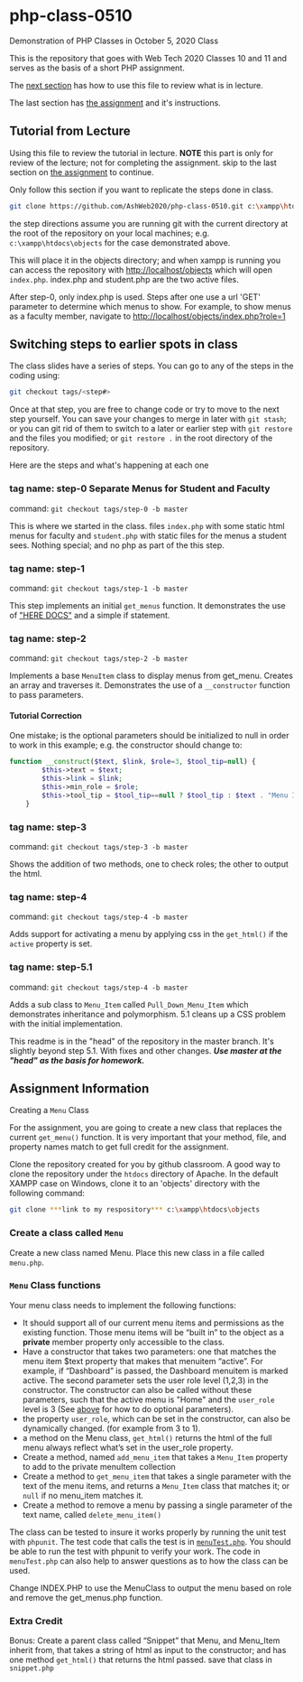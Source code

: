 # php-class-0510

Demonstration of PHP Classes in October 5, 2020 Class

This is the repository that goes with Web Tech 2020 Classes 10 and 11 and serves as the basis of a short PHP assignment.

The [next section](#tutorial-from-lecture) has how to use this file to review what is in lecture.

The last section has [the assignment](#assignment-information) and it's instructions.

## Tutorial from Lecture

Using this file to review the tutorial in lecture.  **NOTE** this part is only for review of the lecture; not for completing the assignment.  skip to the last section on [the assignment](#assignment-information) to continue.

Only follow this section if you want to replicate the steps done in class.

```bash
git clone https://github.com/AshWeb2020/php-class-0510.git c:\xampp\htdocs\objects
```

the step directions assume you are running git with the current directory at the root of the repository on your local machines; e.g. `c:\xampp\htdocs\objects` for the case demonstrated above.

This will place it in the objects directory; and when xampp is running you can access the repository with <http://localhost/objects> which will open `index.php`. index.php and student.php are the two active files.

After step-0, only index.php is used. Steps after one use a url 'GET' parameter to determine which menus to show. For example, to show menus as a faculty member, navigate to <http://localhost/objects/index.php?role=1>

## Switching steps to earlier spots in class

The class slides have a series of steps. You can go to any of the steps in the coding using:

```bash
git checkout tags/<step#>
```

Once at that step, you are free to change code or try to move to the next step yourself. You can save your changes to merge in later with `git stash`; or you can git rid of them to switch to a later or earlier step with `git restore` and the files you modified; or `git restore .` in the root directory of the repository.

Here are the steps and what's happening at each one

### tag name: step-0 Separate Menus for Student and Faculty

command: `git checkout tags/step-0 -b master`

This is where we started in the class. files `index.php` with some static html menus for faculty and `student.php` with static files for the menus a student sees. Nothing special; and no php as part of the this step.

### tag name: step-1

command: `git checkout tags/step-1 -b master`

This step implements an initial `get_menus` function. It demonstrates the use of ["HERE DOCS"](https://www.php.net/manual/en/language.types.string.php) and a simple if statement.

### tag name: step-2

command: `git checkout tags/step-2 -b master`

Implements a base `MenuItem` class to display menus from get_menu. Creates an array and traverses it. Demonstrates the use of a `__constructor` function to pass parameters.

#### Tutorial Correction

One mistake; is the optional parameters should be initialized to null in order to work in this example; e.g. the constructor should change to:

```php
function __construct($text, $link, $role=3, $tool_tip=null) {
        $this->text = $text;
        $this->link = $link;
        $this->min_role = $role;
        $this->tool_tip = $tool_tip==null ? $tool_tip : $text . "Menu Item";
    }
```

### tag name: step-3

command: `git checkout tags/step-3 -b master`

Shows the addition of two methods, one to check roles; the other to output the html.

### tag name: step-4

command: `git checkout tags/step-4 -b master`

Adds support for activating a menu by applying css in the `get_html()` if the `active` property is set.

### tag name: step-5.1

command: `git checkout tags/step-4 -b master`

Adds a sub class to `Menu_Item` called `Pull_Down_Menu_Item` which demonstrates inheritance and polymorphism. 5.1 cleans up a CSS problem with the initial implementation.

This readme is in the "head" of the repository in the master branch. It's slightly beyond step 5.1. With fixes and other changes. **_Use master at the "head" as the basis for homework._**

## Assignment Information

Creating a `Menu` Class

For the assignment, you are going to create a new class that replaces the current `get_menu()` function. It is very important that your method, file, and property names match to get full credit for the assignment.

Clone the repository created for you by github classroom.  A good way to clone the repository under the `htdocs` directory of Apache. In the default XAMPP case on Windows, clone it to an 'objects' directory with the following command:

```bash
git clone ***link to my respository*** c:\xampp\htdocs\objects
```



### Create a class called `Menu`

Create a new class named Menu. Place this new class in a file called `menu.php`.

### `Menu` Class functions

Your menu class needs to implement the following functions:

- It should support all of our current menu items and permissions as the existing function. Those menu items will be “built in” to the object as a **private** member property only accessible to the class.
- Have a constructor that takes two parameters: one that matches the menu item \$text property that makes that menuitem “active”. For example, if “Dashboard” is passed, the Dashboard menuitem is marked active. The second parameter sets the user role level (1,2,3) in the constructor. The constructor can also be called without these parameters, such that the active menu is "Home" and the `user_role` level is 3 (See [above](#tutorial-correction) for how to do optional parameters).
- the property `user_role`, which can be set in the constructor, can also be dynamically changed. (for example from 3 to 1).
- a method on the Menu class, `get_html()` returns the html of the full menu always reflect what’s set in the user_role property.
- Create a method, named `add_menu_item` that takes a `Menu_Item` property to add to the private menuItem collection
- Create a method to `get_menu_item` that takes a single parameter with the text of the menu items, and returns a `Menu_Item` class that matches it; or `null` if no menu_item matches it.
- Create a method to remove a menu by passing a single parameter of the text name, called `delete_menu_item()`

The class can be tested to insure it works properly by running the unit test with `phpunit`. The test code that calls the test is in [`menuTest.php`](menuTest.php). You should be able to run the test with phpunit to verify your work. The code in `menuTest.php` can also help to answer questions as to how the class can be used.

Change INDEX.PHP to use the MenuClass to output the menu based on role and remove the get_menus.php function.

### Extra Credit

Bonus: Create a parent class called “Snippet” that Menu, and Menu_Item inherit from, that takes a string of html as input to the constructor; and has one method `get_html()` that returns the html passed. save that class in `snippet.php`
